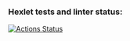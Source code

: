 ### Hexlet tests and linter status:
[![Actions Status](https://github.com/alexx134121/php-project-45/workflows/hexlet-check/badge.svg)](https://github.com/alexx134121/php-project-45/actions)